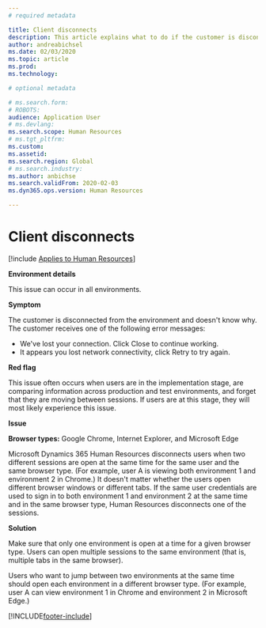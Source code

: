 ```yaml
---
# required metadata

title: Client disconnects
description: This article explains what to do if the customer is disconnected from the environment and doesn't know why.
author: andreabichsel
ms.date: 02/03/2020
ms.topic: article
ms.prod: 
ms.technology: 

# optional metadata

# ms.search.form: 
# ROBOTS: 
audience: Application User
# ms.devlang: 
ms.search.scope: Human Resources
# ms.tgt_pltfrm: 
ms.custom: 
ms.assetid: 
ms.search.region: Global
# ms.search.industry: 
ms.author: anbichse
ms.search.validFrom: 2020-02-03
ms.dyn365.ops.version: Human Resources

---
```


# Client disconnects

[!include [Applies to Human Resources](../includes/applies-to-hr.md)]

**Environment details** 

This issue can occur in all environments.
 
**Symptom** 

The customer is disconnected from the environment and doesn't know why. The customer receives one of the following error messages:

- We've lost your connection. Click Close to continue working.
- It appears you lost network connectivity, click Retry to try again.

**Red flag**

This issue often occurs when users are in the implementation stage, are comparing information across production and test environments, and forget that they are moving between sessions. If users are at this stage, they will most likely experience this issue.

**Issue** 

**Browser types:** Google Chrome, Internet Explorer, and Microsoft Edge

Microsoft Dynamics 365 Human Resources disconnects users when two different sessions are open at the same time for the same user and the same browser type. (For example, user A is viewing both environment 1 and environment 2 in Chrome.) It doesn't matter whether the users open different browser windows or different tabs. If the same user credentials are used to sign in to both environment 1 and environment 2 at the same time and in the same browser type, Human Resources disconnects one of the sessions.

**Solution**

Make sure that only one environment is open at a time for a given browser type. Users can open multiple sessions to the same environment (that is, multiple tabs in the same browser).

Users who want to jump between two environments at the same time should open each environment in a different browser type. (For example, user A can view environment 1 in Chrome and environment 2 in Microsoft Edge.)


[!INCLUDE[footer-include](../includes/footer-banner.md)]